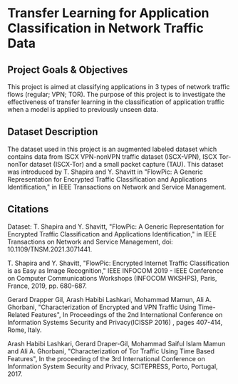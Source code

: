 # Transfer Learning for Application Classification in Network Traffic Data

## Project Goals & Objectives
This project is aimed at classifying applications in 3 types of network traffic flows (regular; VPN; TOR). The purpose of this project is to investigate the effectiveness of transfer learning in the classification of application traffic when a model is applied to previously unseen data.

## Dataset Description
The dataset used in this project is an augmented labeled dataset which contains data from ISCX VPN-nonVPN traffic dataset (ISCX-VPN), ISCX Tor-nonTor dataset (ISCX-Tor) and a small packet capture (TAU). This dataset was introduced by T. Shapira and Y. Shavitt in  "FlowPic: A Generic Representation for Encrypted Traffic Classification and Applications Identification," in IEEE Transactions on Network and Service Management. 























## Citations
Dataset:
T. Shapira and Y. Shavitt, "FlowPic: A Generic Representation for Encrypted Traffic Classification and Applications Identification," in IEEE Transactions on Network and Service Management, doi: 10.1109/TNSM.2021.3071441.

T. Shapira and Y. Shavitt, "FlowPic: Encrypted Internet Traffic Classification is as Easy as Image Recognition," IEEE INFOCOM 2019 - IEEE Conference on Computer Communications Workshops (INFOCOM WKSHPS), Paris, France, 2019, pp. 680-687.

Gerard Drapper Gil, Arash Habibi Lashkari, Mohammad Mamun, Ali A. Ghorbani, "Characterization of Encrypted and VPN Traffic Using Time-Related Features", In Proceedings of the 2nd International Conference on Information Systems Security and Privacy(ICISSP 2016) , pages 407-414, Rome, Italy.

Arash Habibi Lashkari, Gerard Draper-Gil, Mohammad Saiful Islam Mamun and Ali A. Ghorbani, "Characterization of Tor Traffic Using Time Based Features", In the proceeding of the 3rd International Conference on Information System Security and Privacy, SCITEPRESS, Porto, Portugal, 2017.
